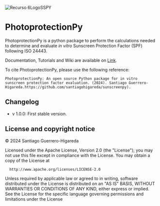 ![Recurso 6LogoSSPY](https://github.com/user-attachments/assets/129ae893-cfdc-45d1-9e67-8faf0e1169c5)
# PhotoprotectionPy
PhotoprotectionPy is a python package to perform the calculations needed to determine and evaluate *in vitro* Sunscreen Protection Factor (SPF) following ISO 24443.

Documentation, Tutorials and Wiki are available on [Link](https://github.com/santiagohigareda/sunscreenpy). 

To cite PhotoprotectionPy, please use the following reference:
```
PhotoprotectionPy: An open source Python package for in vitro sunscreen protection factor evaluation. (2024). Santiago Guerrero-Higareda.https://github.com/santiagohigareda/sunscreenpy).
```

## Changelog
- v 1.0.0: First stable version.
  
## License and copyright notice

© 2024 Santiago Guerrero-Higareda

Licensed under the Apache License, Version 2.0 (the "License");
you may not use this file except in compliance with the License.
You may obtain a copy of the License at
```
  http://www.apache.org/licenses/LICENSE-2.0
```
Unless required by applicable law or agreed to in writing, software
distributed under the License is distributed on an "AS IS" BASIS,
WITHOUT WARRANTIES OR CONDITIONS OF ANY KIND, either express or implied.
See the License for the specific language governing permissions and
limitations under the License
